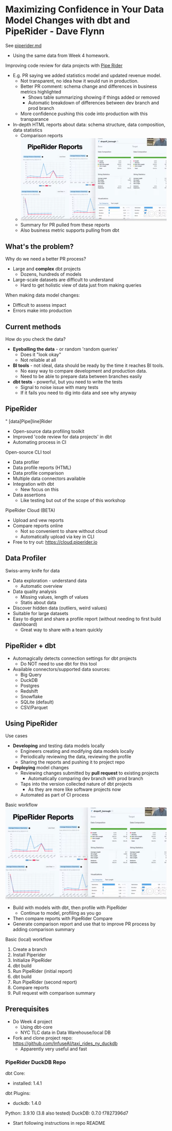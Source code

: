 # Maximizing Confidence in Your Data Model Changes with dbt and PipeRider - Dave Flynn

See [piperider.md](../../cohorts/2023/workshops/piperider.md)
- Using the same data from Week 4 homework.

Improving code review for data projects with [Pipe Rider](https://github.com/infuseai/piperider/)
- E.g. PR saying we added statistics model and updated revenue model.
    - Not transparent, no idea how it would run in production.
    - Better PR comment: schema change and differences in business metrics highlighted
        - Shows table summarizing showing if things added or removed
        - Automatic breakdown of differences between dev branch and prod branch
    - More confidence pushing this code into production with this transparance
- In-depth HTML reports about data: schema structure, data composition, data statistics
    - Comparison reports 
    - ![reports](../images/pipe-rider-reports.PNG)
    - Summary for PR pulled from these reports
    - Also business metric supports pulling from dbt

## What's the problem?
Why do we need a better PR process?
- Large and **complex** dbt projects
    - Dozens, hundreds of models
- Large-scale datasets are difficult to understand
    - Hard to get holistic view of data just from making queries

When making data model changes:
- Difficult to assess impact
- Errors make into production

## Current methods
How do you check the data?
- **Eyeballing the data** - or random 'random queries'
    - Does it "look okay"
    - Not reliable at all
- **BI tools** - not ideal, data should be ready by the time it reaches BI tools.
    - No easy way to compare development and production data.
    - Need to be able to prepare data between branches easily
- **dbt tests** - powerful, but you need to write the tests
    - Signal to noise issue with many tests
    - If it fails you need to dig into data and see why anyway

## PipeRider
" [data]Pipe[line]Rider
- Open-source data profiling toolkit
- Improved 'code review for data projects' in dbt
- Automating process in CI

Open-source CLI tool
- Data profiler
- Data profile reports (HTML)
- Data profile comparison
- Multiple data connectors available
- Integration with dbt
    - New focus on this
- Data assertions
    - Like testing but out of the scope of this workshop

PipeRider Cloud (BETA)
- Upload and vew reports
- Compare reports online
    - Not so convenient to share without cloud
    - Automatically upload via key in CLI
- Free to try out: https://cloud.piperider.io

## Data Profiler
Swiss-army knife for data
- Data exploration - understand data
    - Automatic overview
- Data quality analysis
    - Missing values, length of values
    - Statis about data
- Discover hidden data (outliers, weird values)
- Suitable for large datasets
- Easy to digest and share a profile report (without needing to first build dashboard)
    - Great way to share with a team quickly

## PipeRider + dbt
- Automagically detects connection settings for dbt projects
    - Do NOT need to use dbt for this tool
- Available connectors/supported data sources:
    - Big Query
    - DuckDB
    - Postgres
    - Redshift
    - Snowflake
    - SQLite (default)
    - CSV/Parquet

## Using PipeRider
Use cases
- **Developing** and testing data models locally
    - Engineers creating and modifying data models locally
    - Periodically reviewing the data, reviewing the profile
    - Sharing the reports and pushing it to project repo
- **Deploying** model changes
    - Reviewing changes submitted by **pull request** to existing projects
        - Automatically comparing dev branch with prod branch
    - Taps into the version collected nature of dbt projects
        - As they are more like software projects now
    - Automated as part of CI process 

Basic workflow
![workflow](../images/pipe-rider-reports.PNG)
- Build with models with dbt, then profile with PipeRider
    - Continue to model, profiling as you go
- Then compare reports with PipeRider Compare
- Generate comparison report and use that to improve PR process by adding comparison summary

Basic (local) workflow
1. Create a branch
2. Install Piperider
3. Initialize PipeRider
4. dbt build
6. Run PipeRider (initial report)
7. dbt build
8. Run PipeRider (second report)
9. Compare reports
10. Pull request with comparison summary

## Prerequisites
- Do Week 4 project 
    - Using dbt-core
    - NYC TLC data in Data Warehouse/local DB
- Fork and clone project repo: https://github.com/InfuseAI/taxi_rides_ny_duckdb
    - Apparently very useful and fast

### PipeRider DuckDB Repo

dbt Core:
- installed: 1.4.1

dbt Plugins:
- duckdb: 1.4.0

Python: 3.9.10 (3.8 also tested)
DuckDB: 0.7.0 f7827396d7

- Start following instructions in repo README